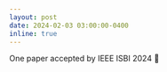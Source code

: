 ```yaml
---
layout: post
date: 2024-02-03 03:00:00-0400
inline: true
---
```


One paper accepted by IEEE ISBI 2024 :tada:

